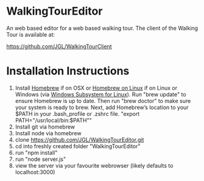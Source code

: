 # WalkingTourEditor
An web based editor for a web based walking tour. The client of the Walking Tour is available at:

https://github.com/JGL/WalkingTourClient

# Installation Instructions

1. Install [Homebrew](https://brew.sh/) if on OSX or [Homebrew on Linux](https://docs.brew.sh/Homebrew-on-Linux) if on Linux or Windows (via [Windows Subsystem for Linux](https://docs.microsoft.com/en-us/windows/wsl/about)). Run "brew update" to ensure Homebrew is up to date. Then run "brew doctor" to make sure your system is ready to brew. Next, add Homebrew’s location to your $PATH in your .bash_profile or .zshrc file. "export PATH="/usr/local/bin:$PATH""
2. Install git via homebrew
3. Install node via homebrew
3. clone https://github.com/JGL/WalkingTourEditor.git
4. cd into freshly created folder "WalkingTourEditor"
5. run "npm install"
6. run "node server.js"
7. view the server via your favourite webrowser (likely defaults to localhost:3000)

